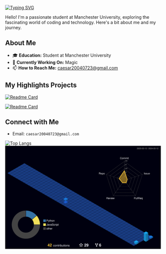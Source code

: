 [![Typing SVG](https://readme-typing-svg.herokuapp.com?font=Fira+Code&weight=500&size=30&duration=4000&pause=1000&color=CA3DF7&random=false&width=535&lines=Welcome+to+Xuanpei's+Hub!+%F0%9F%91%8B+)](https://git.io/typing-svg)

Hello! I'm a passionate student at Manchester University, exploring the fascinating world of coding and technology. Here's a bit about me and my journey.

## About Me

- 🎓 **Education:** Student at Manchester University
- 🔭 **Currently Working On:** Magic
- 📫 **How to Reach Me:** caesar20040723@gmail.com

  

## My Highlights Projects



[![Readme Card](https://github-readme-stats.vercel.app/api/pin/?username=Caesar723&repo=TheDayOfSagittarius3&theme=tokyonight)](https://github.com/Caesar723/TheDayOfSagittarius3)

[![Readme Card](https://github-readme-stats.vercel.app/api/pin/?username=Caesar723&repo=Magic&theme=tokyonight)](https://github.com/Caesar723/Magic)



## Connect with Me

- Email: `caesar20040723@gmail.com`


![Top Langs](https://github-readme-stats.vercel.app/api/top-langs/?username=Caesar723&layout=compact&theme=tokyonight)
![](./profile-3d-contrib/profile-night-view.svg)
